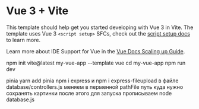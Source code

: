 # Vue 3 + Vite

This template should help get you started developing with Vue 3 in Vite. The template uses Vue 3 `<script setup>` SFCs, check out the [script setup docs](https://v3.vuejs.org/api/sfc-script-setup.html#sfc-script-setup) to learn more.

Learn more about IDE Support for Vue in the [Vue Docs Scaling up Guide](https://vuejs.org/guide/scaling-up/tooling.html#ide-support).

npm init vite@latest my-vue-app --template vue
cd my-vue-app
npm run dev


pinia
yarn add pinia
npm i express и npm i express-fileupload
в файле database/controllers.js меняем в перменной pathFile путь куда нужно сохранять картинки
после этого для запуска прописываем node database.js
